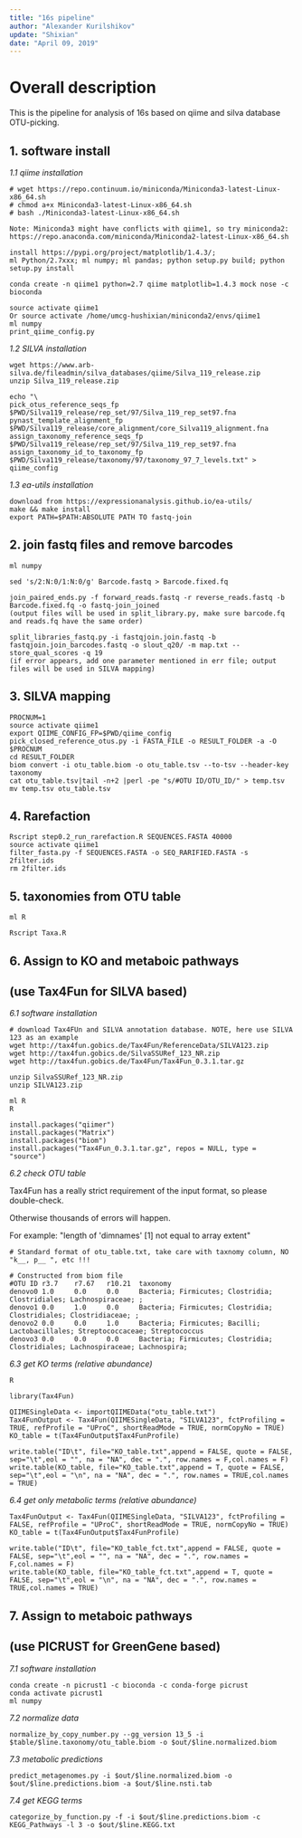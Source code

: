 ```yaml
---
title: "16s pipeline"
author: "Alexander Kurilshikov"
update: "Shixian"
date: "April 09, 2019"
---
```


# Overall description

This is the pipeline for analysis of 16s based on qiime and silva database OTU-picking.

## 1. software install
*1.1 qiime installation*
```
# wget https://repo.continuum.io/miniconda/Miniconda3-latest-Linux-x86_64.sh
# chmod a+x Miniconda3-latest-Linux-x86_64.sh
# bash ./Miniconda3-latest-Linux-x86_64.sh

Note: Miniconda3 might have conflicts with qiime1, so try miniconda2:
https://repo.anaconda.com/miniconda/Miniconda2-latest-Linux-x86_64.sh

install https://pypi.org/project/matplotlib/1.4.3/; 
ml Python/2.7xxx; ml numpy; ml pandas; python setup.py build; python setup.py install

conda create -n qiime1 python=2.7 qiime matplotlib=1.4.3 mock nose -c bioconda

source activate qiime1
Or source activate /home/umcg-hushixian/miniconda2/envs/qiime1
ml numpy
print_qiime_config.py
```
*1.2 SILVA installation*
```
wget https://www.arb-silva.de/fileadmin/silva_databases/qiime/Silva_119_release.zip
unzip Silva_119_release.zip

echo "\
pick_otus_reference_seqs_fp $PWD/Silva119_release/rep_set/97/Silva_119_rep_set97.fna
pynast_template_alignment_fp $PWD/Silva119_release/core_alignment/core_Silva119_alignment.fna
assign_taxonomy_reference_seqs_fp $PWD/Silva119_release/rep_set/97/Silva_119_rep_set97.fna
assign_taxonomy_id_to_taxonomy_fp $PWD/Silva119_release/taxonomy/97/taxonomy_97_7_levels.txt" > qiime_config
```
*1.3 ea-utils installation*
```
download from https://expressionanalysis.github.io/ea-utils/
make && make install
export PATH=$PATH:ABSOLUTE PATH TO fastq-join
```
## 2. join fastq files and remove barcodes

```
ml numpy

sed 's/2:N:0/1:N:0/g' Barcode.fastq > Barcode.fixed.fq

join_paired_ends.py -f forward_reads.fastq -r reverse_reads.fastq -b Barcode.fixed.fq -o fastq-join_joined
(output files will be used in split_library.py, make sure barcode.fq and reads.fq have the same order)

split_libraries_fastq.py -i fastqjoin.join.fastq -b fastqjoin.join_barcodes.fastq -o slout_q20/ -m map.txt --store_qual_scores -q 19 
(if error appears, add one parameter mentioned in err file; output files will be used in SILVA mapping)

```

## 3. SILVA mapping

```
PROCNUM=1
source activate qiime1
export QIIME_CONFIG_FP=$PWD/qiime_config
pick_closed_reference_otus.py -i FASTA_FILE -o RESULT_FOLDER -a -O $PROCNUM
cd RESULT_FOLDER
biom convert -i otu_table.biom -o otu_table.tsv --to-tsv --header-key taxonomy
cat otu_table.tsv|tail -n+2 |perl -pe "s/#OTU ID/OTU_ID/" > temp.tsv
mv temp.tsv otu_table.tsv
```
## 4. Rarefaction
```
Rscript step0.2_run_rarefaction.R SEQUENCES.FASTA 40000
source activate qiime1
filter_fasta.py -f SEQUENCES.FASTA -o SEQ_RARIFIED.FASTA -s 2filter.ids
rm 2filter.ids
```

## 5. taxonomies from OTU table

```
ml R

Rscript Taxa.R
```

## 6. Assign to KO and metaboic pathways 
##    (use Tax4Fun for SILVA based)

*6.1 software installation*

```
# download Tax4FUn and SILVA annotation database. NOTE, here use SILVA 123 as an example
wget http://tax4fun.gobics.de/Tax4Fun/ReferenceData/SILVA123.zip
wget http://tax4fun.gobics.de/SilvaSSURef_123_NR.zip
wget http://tax4fun.gobics.de/Tax4Fun/Tax4Fun_0.3.1.tar.gz

unzip SilvaSSURef_123_NR.zip
unzip SILVA123.zip

ml R
R

install.packages("qiimer")
install.packages("Matrix")
install.packages("biom")
install.packages("Tax4Fun_0.3.1.tar.gz", repos = NULL, type = "source")

```

*6.2 check OTU table*

Tax4Fun has a really strict requirement of the input format, so please double-check.

Otherwise thousands of errors will happen. 

For example: "length of 'dimnames' [1] not equal to array extent" 

```
# Standard format of otu_table.txt, take care with taxnomy column, NO "k__, p__ ", etc !!!

# Constructed from biom file                            
#OTU ID r3.7    r7.67   r10.21  taxonomy
denovo0 1.0     0.0     0.0     Bacteria; Firmicutes; Clostridia; Clostridiales; Lachnospiraceae; ; 
denovo1 0.0     1.0     0.0     Bacteria; Firmicutes; Clostridia; Clostridiales; Clostridiaceae; ; 
denovo2 0.0     0.0     1.0     Bacteria; Firmicutes; Bacilli; Lactobacillales; Streptococcaceae; Streptococcus
denovo3 0.0     0.0     0.0     Bacteria; Firmicutes; Clostridia; Clostridiales; Lachnospiraceae; Lachnospira;
```

*6.3 get KO terms (relative abundance)*

```
R

library(Tax4Fun)

QIIMESingleData <- importQIIMEData("otu_table.txt")
Tax4FunOutput <- Tax4Fun(QIIMESingleData, "SILVA123", fctProfiling = TRUE, refProfile = "UProC", shortReadMode = TRUE, normCopyNo = TRUE)
KO_table = t(Tax4FunOutput$Tax4FunProfile)

write.table("ID\t", file="KO_table.txt",append = FALSE, quote = FALSE, sep="\t",eol = "", na = "NA", dec = ".", row.names = F,col.names = F)
write.table(KO_table, file="KO_table.txt",append = T, quote = FALSE, sep="\t",eol = "\n", na = "NA", dec = ".", row.names = TRUE,col.names = TRUE)
```

*6.4 get only metabolic terms (relative abundance)*

```
Tax4FunOutput <- Tax4Fun(QIIMESingleData, "SILVA123", fctProfiling = FALSE, refProfile = "UProC", shortReadMode = TRUE, normCopyNo = TRUE)
KO_table = t(Tax4FunOutput$Tax4FunProfile)

write.table("ID\t", file="KO_table_fct.txt",append = FALSE, quote = FALSE, sep="\t",eol = "", na = "NA", dec = ".", row.names = F,col.names = F)
write.table(KO_table, file="KO_table_fct.txt",append = T, quote = FALSE, sep="\t",eol = "\n", na = "NA", dec = ".", row.names = TRUE,col.names = TRUE)
```

## 7. Assign to metaboic pathways 
##    (use PICRUST for GreenGene based)

*7.1 software installation*

```
conda create -n picrust1 -c bioconda -c conda-forge picrust
conda activate picrust1
ml numpy
```

*7.2 normalize data*

```
normalize_by_copy_number.py --gg_version 13_5 -i $table/$line.taxonomy/otu_table.biom -o $out/$line.normalized.biom
```

*7.3 metabolic predictions*

```
predict_metagenomes.py -i $out/$line.normalized.biom -o $out/$line.predictions.biom -a $out/$line.nsti.tab
```

*7.4 get KEGG terms*

```
categorize_by_function.py -f -i $out/$line.predictions.biom -c KEGG_Pathways -l 3 -o $out/$line.KEGG.txt
```
